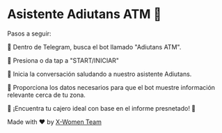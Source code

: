 # Asistente Adiutans ATM 👾

Pasos a seguir:

📍 Dentro de Telegram, busca el bot llamado "Adiutans ATM".

📍 Presiona o da tap a "START/INICIAR"

📍 Inicia la conversación saludando a nuestro asistente Adiutans.

📍 Proporciona los datos necesarios para que el bot muestre información relevante cerca de tu zona.

📍 ¡Encuentra tu cajero ideal con base en el informe presnetado! 💯


Made with :heart: by [X-Women Team](https://github.com/x-women-mx)
